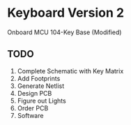 # Keyboard Version 2

Onboard MCU
104-Key Base (Modified)

## TODO
1. Complete Schematic with Key Matrix
2. Add Footprints
3. Generate Netlist
4. Design PCB
5. Figure out Lights
6. Order PCB
6. Software
